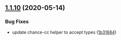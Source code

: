 ## [1.1.10](https://github.com/rajasegar/ember-chance/compare/v1.1.9...v1.1.10) (2020-05-14)


### Bug Fixes

* update chance-cc helper to accept types ([1b31684](https://github.com/rajasegar/ember-chance/commit/1b316842dbe946265a558893ab4132258994ec48))
